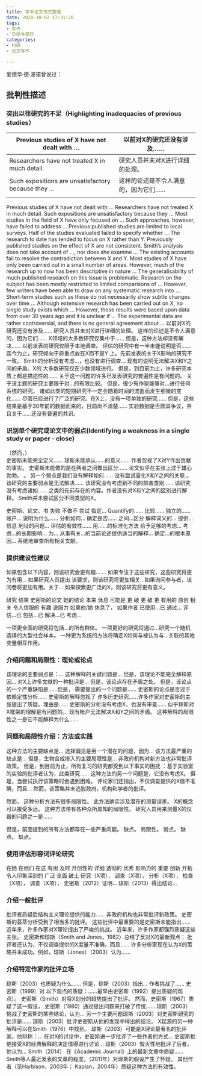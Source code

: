 ```yaml
---
title: 学术论文句式整理
date: 2020-10-02 17:31:28
tags: 
- 写作
- 总结与摘抄
categories:
- 科研
- 论文写作

---
```


爱德华·德·波诺曾说过：



## 批判性描述

### 突出以往研究的不足（Highlighting inadequacies of previous studies）

| Previous studies of X have not dealt with …        | 以前对X的研究还没有涉及……            |
| -------------------------------------------------- | ------------------------------------ |
| Researchers have not treated X in much detail.     | 研究人员并未对X进行详细的处理。      |
| Such expositions are unsatisfactory because they … | 这样的论述是不令人满意的，因为它们…… |
|                                                    |                                      |


Previous studies of X have not dealt with …
Researchers have not treated X in much detail.
Such expositions are unsatisfactory because they …
Most studies in the field of X have only focused on …
Such approaches, however, have failed to address …
Previous published studies are limited to local surveys.
Half of the studies evaluated failed to specify whether …
The research to date has tended to focus on X rather than Y.
Previously published studies on the effect of X are not consistent.
Smith’s analysis does not take account of …, nor does she examine …
The existing accounts fail to resolve the contradiction between X and Y.
Most studies of X have only been carried out in a small number of areas.
However, much of the research up to now has been descriptive in nature …
The generalisability of much published research on this issue is problematic.
Research on the subject has been mostly restricted to limited comparisons of …
However, few writers have been able to draw on any systematic research into …
Short-term studies such as these do not necessarily show subtle changes over time …
Although extensive research has been carried out on X, no single study exists which …
However, these results were based upon data from over 30 years ago and it is unclear if …
The experimental data are rather controversial, and there is no general agreement about …
以前对X的研究还没有涉及……
研究人员并未对X进行详细的处理。
这样的论述是不令人满意的，因为它们……
X领域的大多数研究仅集中于……
但是，这种方法却没有解决……
以前发表的研究仅限于本地调查。
评估的研究中有一半未能说明是否……
迄今为止，研究倾向于将重点放在X而不是Y
上。先前发表的关于X影响的研究不一致。
Smith的分析没有考虑…，也没有进行调查…
现有的说明无法解决X和Y之间的矛盾。X的
大多数研究仅在少数领域进行。
但是，到目前为止，许多研究本质上都是描述性的……
关于这一问题的许多已发表研究的普遍性是有问题的。
关于该主题的研究主要限于对...的有限比较。
但是，很少有作家能够对...进行任何系统的研究。
诸如此类的短期研究不一定会随着时间的流逝而发生细微的变化……
尽管已经进行了广泛的研究。在X上，没有一项单独的研究……
但是，这些结果是基于30年前的数据而来的，目前尚不清楚……
实验数据是否颇具争议，并且关于……还没有普遍的共识。



### 识别单个研究或论文中的弱点(Identifying a weakness in a single study or paper - close)
（然而，）	
史密斯未能完全定义……
琼斯未能承认……的意义……
作者忽视了X对Y作出贡献的事实。
史密斯未能做的是在两者之间做出区分……
论文似乎在主张上过于雄心勃勃。 。
另一个弱点是我们没有解释如何……
没有尝试量化X和Y之间的关联
。该研究的主要弱点是无法解决……
该研究没有考虑到不同的损害类别……
该研究没有考虑诸如……
之类的先前存在的内容。作者没有对X和Y之间的区别进行解释。
Smith并未尝试区分不同类型的X。


史密斯、论文、书	失败
不做不
尝试	指定...
Quantify的......
比较......
独立的......
账户...
说明为什么......
分析如何...
确定是否......
之间...区分
解释词义的...
提供...信息
地址的问题...
评估的有效性......
用......的标准化方法
给予足够的考虑…
考虑…的长期影响…
为…
从事有关…的当前论述提供适当的解释…
确定…的根本原因…
系统地审查所有相关文献。


### 提供建设性建议
如果包含以下内容，则该研究会更有趣... ...
如果专注于这些研究，这些研究将更为有用...
如果研究人员提出
该要求，则该研究将更加相关...如果询问参与者，该问卷将更加有用。关于…
如果探索更广泛的X，则该研究将更有意义。

研究
结果
史密斯的论文
她的结论	本来
休息
可能是	更
破
更
破
更	有用的
原创
相关
令人信服的
有趣
说服力	如果他/她
休息了，
如果作者	已使用...已
通过...
评估...已
包括...已
解决...已
考虑...


一项更全面的研究将包括…的所有群体。
一项更好的研究将通过…研究一个随机选择的大型社会样本。
一种更为系统的方法将确定X如何与被认为与...关联的其他变量相互作用。


### 介绍问题和局限性：理论或论点
该理论的主要弱点是：…
这种解释的关键问题是…
但是，该理论不能完全解释原因…
对X上许多文献的一种批评是…
但是，该论点存在矛盾之处。
但是，该论点的一个严重缺陷是……但是，
需要提出的一个问题是……
史密斯的论点是否过于依赖定性分析……
史密斯的解释忽视了
许多历史研究……许多作家对史密斯的主张提出了质疑。理由是……
史密斯的分析没有考虑X，也没有审查……
似乎琼斯对X框架的理解是有问题的。
现有帐户无法解决X和Y之间的矛盾。
这种解释的局限性之一是它不能解释为什么……


### 问题和局限性介绍：方法或实践
这种方法的主要缺点是…
选择偏见是另一个潜在的问题，因为…
该方法最严重的缺点是…
但是，生物合成掺入的主要局限性是…
非政府机构对新方法也非常批评政策。
但是，到目前为止，所有复习的研究都受到以下事实的困扰
：基于实验室的实验的批评者认为，此类研究……
这种方法的另一个问题是，它没有考虑X。
但是，当尝试执行该策略时会遇到困难。
评论家们还指出，不仅调查提供的X值不准确，而且…
然而，该策略并未逃脱政府，机构和学者的批评。

然而，	这种分析方法有很多局限性。
此方法确实涉及潜在的测量误差。
X的概念可以接受多远。
这种方法带有各种众所周知的局限性。
研究人员用来测量X的仪器的问题之一是……


但是，前面提到的所有方法都存在一些严重问题。	缺点。
局限性。
弱点。
缺点。
缺点。


### 使用评估形容词评论研究
在她
在他们
在这	有用
及时
开创性的
详细
透彻的
优秀
影响力的
重要
创新
开拓
令人印象深刻的
广泛
全面
破土	研究（X项），
调查（X项），
分析（X项），
检查（X项），
调查（X项），	史密斯（2012）证明…
琼斯（2013）得出结论…


### 介绍一般批评
批评者质疑后结构主义理论提供的能力……
非政府机构也非常批评新政策。
史密斯的荟萃分析受到了相当多的批评。
这些批评中最重要的是史密斯未能指出……
近年来，许多作家对X理论提出了严峻的挑战。
近年来，许多作家都强烈质疑这些主张。
史密斯和琼斯（Smith and Jones，1982）总结了反对X的最新观点：
批评者还认为，不仅调查提供的X度量不准确，而且……
许多分析家现在认为X的策略并未成功。例如，琼斯（Jones）（2003）认为……


### 介绍特定作家的批评立场
琼斯（2003）也质疑为什么……
但是，琼斯（2003）指出…
作者挑战了……
史密斯（1999）对
以下观点的质疑：……最早由史密斯（1992）提出质疑的观点）。
史密斯（Smith）对将X划分的趋势提出了批评。
然而，史密斯（1967）质疑了这一假设，
史密斯（1980）通过提出问题来打破了传统……
琼斯（2003）挑战了史密斯的某些结论，认为…
另一个主要问题琼斯（2003）对史密斯研究的批评是……
琼斯（2003）批评史密斯从他的发现中得出的结论。
X起源的另一种解释可以在Smith（1976）中找到。
琼斯（2003）可能是X理论最著名的批评家。他辩称：…
在对X的讨论中，史密斯进一步批评了一些作者的方式…
史密斯拒绝接受X的经典解释的决定值得进行讨论…
琼斯（2003）毁灭性地批评了后者，他认为… Smith（2014）
在《Academic Journal》上的最新文章中质疑……
Smith等人最近发表的文章的程度。（2011年）对琼斯的假设产生了怀疑。
其他作者（见Harbison，2003年； Kaplan，2004年）质疑这种方法的有效性。